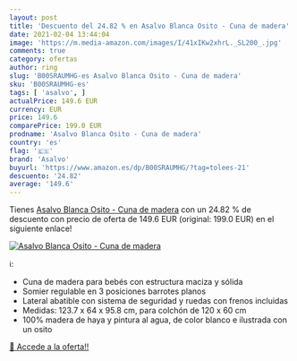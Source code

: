 ```yaml
---
layout: post
title: 'Descuento del 24.82 % en Asalvo Blanca Osito - Cuna de madera'
date: 2021-02-04 13:44:04
image: 'https://m.media-amazon.com/images/I/41xIKw2xhrL._SL200_.jpg'
comments: true
category: ofertas
author: ring
slug: 'B00SRAUMHG-es Asalvo Blanca Osito - Cuna de madera'
sku: 'B00SRAUMHG-es'
tags: [ 'asalvo', ]
actualPrice: 149.6 EUR
currency: EUR
price: 149.6
comparePrice: 199.0 EUR
prodname: 'Asalvo Blanca Osito - Cuna de madera'
country: 'es'
flag: '🇪🇸'
brand: 'Asalvo'
buyurl: 'https://www.amazon.es/dp/B00SRAUMHG/?tag=tolees-21'
descuento: '24.82'
average: '149.6'
---
```


Tienes [Asalvo Blanca Osito - Cuna de madera](https://www.amazon.es/dp/B00SRAUMHG/?tag=tolees-21) con un 24.82 % de descuento con precio de oferta de 149.6 EUR (original: 199.0 EUR) en el siguiente enlace!

[![Asalvo Blanca Osito - Cuna de madera](https://m.media-amazon.com/images/I/41xIKw2xhrL._SL200_.jpg)](https://www.amazon.es/dp/B00SRAUMHG/?tag=tolees-21)

ℹ️:

- Cuna de madera para bebés con estructura maciza y sólida
- Somier regulable en 3 posiciones barrotes planos
- Lateral abatible con sistema de seguridad y ruedas con frenos incluidas
- Medidas: 123.7 x 64 x 95.8 cm, para colchón de 120 x 60 cm
- 100% madera de haya y pintura al agua, de color blanco e ilustrada con un osito

[🛒 Accede a la oferta!!](https://www.amazon.es/dp/B00SRAUMHG/?tag=tolees-21)
